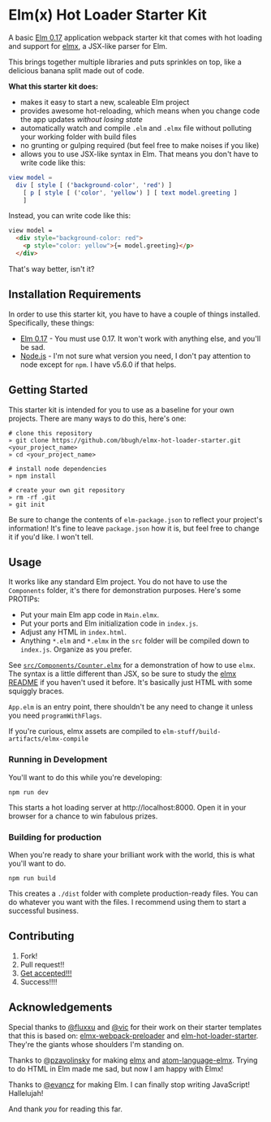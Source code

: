 # Elm(x) Hot Loader Starter Kit

A basic [Elm 0.17](http://www.elm-lang.org/install) application webpack starter kit that comes with hot loading and support for [elmx](https://github.com/pzavolinsky/elmx), a JSX-like parser for Elm.

This brings together multiple libraries and puts sprinkles on top, like a delicious banana split made out of code.

**What this starter kit does:**

- makes it easy to start a new, scaleable Elm project
- provides awesome hot-reloading, which means when you change code the app updates *without losing state*
- automatically watch and compile `.elm` and `.elmx` file without polluting your working folder with build files
- no grunting or gulping required (but feel free to make noises if you like)
- allows you to use JSX-like syntax in Elm. That means you don't have to write code like this:

```elm
view model =
  div [ style [ ('background-color', 'red') ]
    [ p [ style [ ('color', 'yellow') ] [ text model.greeting ]
    ]
```

Instead, you can write code like this:

```html
view model =
  <div style="background-color: red">
    <p style="color: yellow">{= model.greeting}</p>
  </div>
```

That's way better, isn't it?

## Installation Requirements

In order to use this starter kit, you have to have a couple of things installed. Specifically, these things:

* [Elm 0.17](http://elm-lang.org/install) - You must use 0.17. It won't work with anything else, and you'll be sad.
* [Node.js](https://nodejs.org/en/) - I'm not sure what version you need, I don't pay attention to node except for `npm`. I have v5.6.0 if that helps.

## Getting Started

This starter kit is intended for you to use as a baseline for your own projects. There are many ways to do this, here's one:

```shell
# clone this repository
» git clone https://github.com/bbugh/elmx-hot-loader-starter.git <your_project_name>
» cd <your_project_name>

# install node dependencies
» npm install

# create your own git repository
» rm -rf .git
» git init
```

Be sure to change the contents of `elm-package.json` to reflect your project's information! It's fine to leave `package.json` how it is, but feel free to change it if you'd like. I won't tell.

## Usage

It works like any standard Elm project. You do not have to use the `Components` folder, it's there for demonstration purposes. Here's some PROTIPs:

- Put your main Elm app code in `Main.elmx`.
- Put your ports and Elm initialization code in `index.js`.
- Adjust any HTML in `index.html`.
- Anything `*.elm` and `*.elmx` in the `src` folder will be compiled down to `index.js`. Organize as you prefer.

See [`src/Components/Counter.elmx`](src/Components/Counter.elmx) for a demonstration of how to use `elmx`. The syntax is a little different than JSX, so be sure to study the [elmx README](https://github.com/pzavolinsky/elmx) if you haven't used it before. It's basically just HTML with some squiggly braces.

`App.elm` is an entry point, there shouldn't be any need to change it unless you need `programWithFlags`.

If you're curious, elmx assets are compiled to `elm-stuff/build-artifacts/elmx-compile`

### Running in Development

You'll want to do this while you're developing:

```shell
npm run dev
```

This starts a hot loading server at  http://localhost:8000. Open it in your browser for a chance to win fabulous prizes.

### Building for production

When you're ready to share your brilliant work with the world, this is what you'll want to do.

```shell
npm run build
```

This creates a `./dist` folder with complete production-ready files. You can do whatever you want with the files. I recommend using them to start a successful business.

## Contributing

1. Fork!
2. Pull request!!
3. [Get accepted!!!](https://blog.newrelic.com/2014/05/05/open-source_gettingstarted/)
4. Success!!!!

## Acknowledgements

Special thanks to [@fluxxu](https://github.com/fluxxu) and [@vic](https://github.com/vic) for their work on their starter templates that this is based on: [elmx-webpack-preloader](https://github.com/vic/elmx-webpack-preloader) and [elm-hot-loader-starter](https://github.com/fluxxu/elm-hot-loader-starter). They're the giants whose shoulders I'm standing on.

Thanks to [@pzavolinsky](https://github.com/pzavolinsky) for making [elmx](https://github.com/pzavolinsky/elmx) and [atom-language-elmx](https://github.com/pzavolinsky/atom-language-elmx). Trying to do HTML in Elm made me sad, but now I am happy with Elmx!

Thanks to [@evancz](https://github.com/evancz) for making Elm. I can finally stop writing JavaScript! Hallelujah!

And thank *you* for reading this far.
